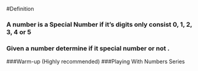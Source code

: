 #Definition
### A number is a Special Number if it’s digits only consist 0, 1, 2, 3, 4 or 5

### Given a number determine if it special number or not .

###Warm-up (Highly recommended)
###Playing With Numbers Series
